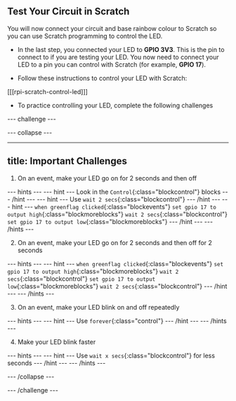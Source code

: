 ## Test Your Circuit in Scratch

You will now connect your circuit and base rainbow colour to Scratch so you can use Scratch programming to control the LED.

+ In the last step, you connected your LED to <b>GPIO 3V3</b>. This is the pin to connect to if you are testing your LED. You now need to connect your LED to a pin you can control with Scratch (for example, <b>GPIO 17</b>).

+ Follow these instructions to control your LED with Scratch:

[[[rpi-scratch-control-led]]]

+ To practice controlling your LED, complete the following challenges

--- challenge ---

--- collapse ---

---
title: Important Challenges
---

1) On an event, make your LED go on for 2 seconds and then off

--- hints ---
--- hint ---
Look in the `Control`{:class="blockcontrol"} blocks
--- /hint ---
--- hint ---
Use `wait 2 secs`{:class="blockcontrol"}
--- /hint ---
--- hint ---
`when greenflag clicked`{:class="blockevents"}
`set gpio 17 to output high`{:class="blockmoreblocks"}
`wait 2 secs`{:class="blockcontrol"}
`set gpio 17 to output low`{:class="blockmoreblocks"}
--- /hint ---
--- /hints ---

2) On an event, make your LED go on for 2 seconds and then off for 2 seconds

--- hints ---
--- hint ---
`when greenflag clicked`{:class="blockevents"}
`set gpio 17 to output high`{:class="blockmoreblocks"}
`wait 2 secs`{:class="blockcontrol"}
`set gpio 17 to output low`{:class="blockmoreblocks"}
`wait 2 secs`{:class="blockcontrol"}
--- /hint ---
--- /hints ---

3) On an event, make your LED blink on and off repeatedly

--- hints ---
--- hint ---
Use `forever`{:class="control"}
--- /hint ---
--- /hints ---

4) Make your LED blink faster

--- hints ---
--- hint ---
Use `wait x secs`{:class="blockcontrol"} for less seconds
--- /hint ---
--- /hints ---

--- /collapse ---

--- /challenge ---
